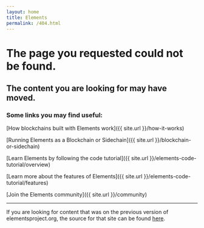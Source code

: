 ```yaml
---
layout: home
title: Elements
permalink: /404.html
---
```

# The page you requested could not be found.

## The content you are looking for may have moved.

### Some links you may find useful:

[How blockchains built with Elements work]({{ site.url }}/how-it-works)

[Running Elements as a Blockchain or Sidechain]({{ site.url }}/blockchain-or-sidechain)

[Learn Elements by following the code tutorial]({{ site.url }}/elements-code-tutorial/overview)

[Learn more about the features of Elements]({{ site.url }}/elements-code-tutorial/features)

[Join the Elements community]({{ site.url }}/community)

* * * 

If you are looking for content that was on the previous version of elementsproject.org, the source for that site can be found [here](https://github.com/ElementsProject/elementsproject.org).
